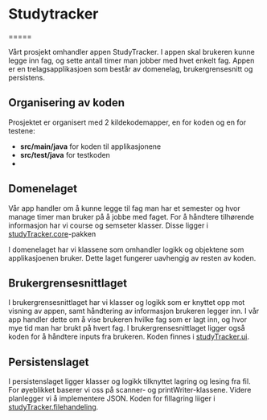 # Studytracker
=====

Vårt prosjekt omhandler appen StudyTracker. I appen skal brukeren kunne legge inn fag, og sette antall timer man jobber med hvet enkelt fag.
Appen er en trelagsapplikasjoen som består av domenelag, brukergrensesnitt og persistens. 

## Organisering av koden
Prosjektet er organisert med 2 kildekodemapper, en for koden og en for testene:
- **src/main/java** for koden til applikasjonene
- **src/test/java** for testkoden
- 
## Domenelaget

Vår app handler om å kunne legge til fag man har et semester og hvor manage timer man bruker på å jobbe med faget. For å
håndtere tilhørende informasjon har vi course og semseter klasser. Disse ligger i [studyTracker.core](https://gitlab.stud.idi.ntnu.no/it1901/groups-2020/gr2066/gr2066/-/tree/NewStart/IT1901%2Fsrc%2Fmain%2Fjava%2FstudyTracker%2Fcore)-pakken

I domenelaget har vi klassene som omhandler logikk og objektene som applikasjoenen bruker. Dette laget fungerer uavhengig
av resten av koden. 

## Brukergrensesnittlaget

I brukergrensesnittlaget har vi klasser og logikk som er knyttet opp mot visning av appen,
samt håndtering av informasjon brukeren legger inn. I vår app handler dette om å vise brukeren hvilke fag som er lagt inn, og hvor mye tid man har brukt på hvert fag. 
I brukergrensesnittlaget ligger også koden for å håndtere inputs fra brukeren. Koden finnes i [studyTracker.ui](https://gitlab.stud.idi.ntnu.no/it1901/groups-2020/gr2066/gr2066/-/tree/NewStart/IT1901%2Fsrc%2Fmain%2Fjava%2FstudyTracker%2Ffilehandling).


## Persistenslaget

I persistenslaget ligger klasser og logikk tilknyttet lagring og lesing fra fil. For øyeblikket baserer vi oss på scanner- og 
printWriter-klassene. Videre planlegger vi å implementere JSON. Koden for fillagring liiger i [studyTracker.filehandeling](https://gitlab.stud.idi.ntnu.no/it1901/groups-2020/gr2066/gr2066/-/tree/NewStart/IT1901%2Fsrc%2Fmain%2Fjava%2FstudyTracker%2Ffilehandling). 